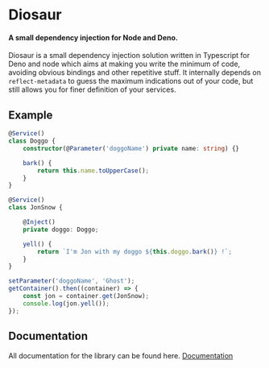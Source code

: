 # Diosaur
#### A small dependency injection for Node and Deno.

Diosaur is a small dependency injection solution written in Typescript for Deno and node which aims at making you write the minimum
of code, avoiding obvious bindings and other repetitive stuff. It internally depends on `reflect-metadata` to guess
the maximum indications out of your code, but still allows you for finer definition of your services.

## Example
```typescript
@Service()
class Doggo {
    constructor(@Parameter('doggoName') private name: string) {}

    bark() {
        return this.name.toUpperCase();
    }
}

@Service()
class JonSnow {

    @Inject()
    private doggo: Doggo;

    yell() {
        return `I'm Jon with my doggo ${this.doggo.bark()} !`;
    }
}

setParameter('doggoName', 'Ghost');
getContainer().then((container) => {
    const jon = container.get(JonSnow);
    console.log(jon.yell());
});
```

## Documentation
All documentation for the library can be found here.
[Documentation](https://ovesco.github.io/diosaur/)
